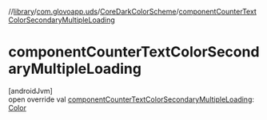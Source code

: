 //[library](../../../index.md)/[com.glovoapp.uds](../index.md)/[CoreDarkColorScheme](index.md)/[componentCounterTextColorSecondaryMultipleLoading](component-counter-text-color-secondary-multiple-loading.md)

# componentCounterTextColorSecondaryMultipleLoading

[androidJvm]\
open override val [componentCounterTextColorSecondaryMultipleLoading](component-counter-text-color-secondary-multiple-loading.md): [Color](https://developer.android.com/reference/kotlin/androidx/compose/ui/graphics/Color.html)
